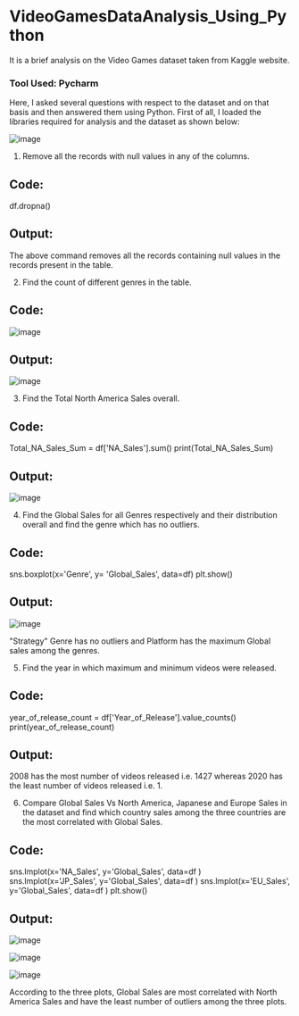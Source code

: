 # VideoGamesDataAnalysis_Using_Python

It is a brief analysis on the Video Games dataset taken from Kaggle website.

### Tool Used: Pycharm

Here, I asked several questions with respect to the dataset and on that basis and then answered them using Python.
First of all, I loaded the libraries required for analysis and the dataset as shown below:

![image](https://user-images.githubusercontent.com/72240938/227702893-c3e3b877-1124-498b-8ed5-e581ca2b23ef.png)


1. Remove all the records with null values in any of the columns.

## Code:

df.dropna()

## Output:

The above command removes all the records containing null values in the records present in the table.

2. Find the count of different genres in the table.

## Code:

![image](https://user-images.githubusercontent.com/72240938/227703041-7d881b8b-5d22-4b32-ae62-ffaf89601ec4.png)

## Output:

![image](https://user-images.githubusercontent.com/72240938/227703056-b7b52e49-f6a6-464d-85aa-13ad64f4a882.png)



3. Find the Total North America Sales overall.

## Code:

Total_NA_Sales_Sum = df['NA_Sales'].sum()
print(Total_NA_Sales_Sum)

## Output:

![image](https://user-images.githubusercontent.com/72240938/227703093-ee6be7d4-0077-43c8-a609-bcd0a59a3af6.png)


4. Find the Global Sales for all Genres respectively and their distribution overall and find the genre which has no outliers.

## Code:
sns.boxplot(x='Genre', y= 'Global_Sales', data=df)
plt.show()


## Output:

![image](https://user-images.githubusercontent.com/72240938/227703140-f8d37f48-af82-42bc-950b-942e38594eed.png)

"Strategy" Genre has no outliers and Platform has the maximum Global sales among the genres.


5. Find the year in which maximum and minimum videos were released.

## Code:
year_of_release_count = df['Year_of_Release'].value_counts()
print(year_of_release_count)


## Output:

2008 has the most number of videos released i.e. 1427 whereas 2020 has the least number of videos released i.e. 1.


6. Compare Global Sales Vs North America, Japanese and Europe Sales in the dataset and find which country sales among the three countries are the most correlated with Global Sales.

## Code:

sns.lmplot(x='NA_Sales', y='Global_Sales', data=df )
sns.lmplot(x='JP_Sales', y='Global_Sales', data=df )
sns.lmplot(x='EU_Sales', y='Global_Sales', data=df )
plt.show()


## Output:

![image](https://user-images.githubusercontent.com/72240938/227703241-a56e1ec5-476d-4ebf-838e-6a879ec7b376.png)

![image](https://user-images.githubusercontent.com/72240938/227703250-b02d8a03-ec57-432e-bc12-bd86aa926087.png)

![image](https://user-images.githubusercontent.com/72240938/227703262-d17fed2e-ae37-41c2-9ff8-8dd389f5fe73.png)


According to the three plots, Global Sales are most correlated with North America Sales and have the least number of outliers among the three plots.



